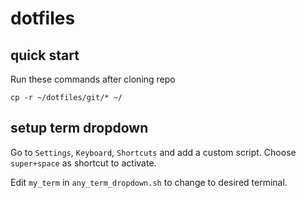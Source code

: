 # dotfiles


## quick start

Run these commands after cloning repo

```
cp -r ~/dotfiles/git/* ~/
```

## setup term dropdown
Go to `Settings`, `Keyboard`, `Shortcuts` and add a custom script. Choose `super+space` as shortcut to activate.

Edit `my_term` in `any_term_dropdown.sh` to change to desired terminal.
